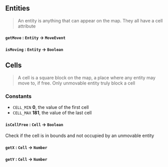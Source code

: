 ## Entities
> An entity is anything that can appear on the map.
> They all have a cell attribute

#### `getMove` : `Entity` -> `MoveEvent`

#### `isMoving` : `Entity` -> `Boolean`

## Cells
> A cell is a square block on the map, a place where any entity
> may move to, if free.
> Only unmovable entity truly block a cell

### Constants
- `CELL_MIN` **0**, the value of the first cell
- `CELL_MAX` **181**, the value of the last cell

#### `isCellFree` : `Cell` -> `Boolean`
Check if the cell is in bounds and not occupied by an unmovable entity

#### `getX` : `Cell` -> `Number`

#### `getY` : `Cell` -> `Number`


